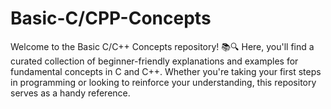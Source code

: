 # Basic-C/CPP-Concepts
Welcome to the Basic C/C++ Concepts repository! 📚🔍  Here, you'll find a curated collection of beginner-friendly explanations and examples for fundamental concepts in C and C++. Whether you're taking your first steps in programming or looking to reinforce your understanding, this repository serves as a handy reference.
